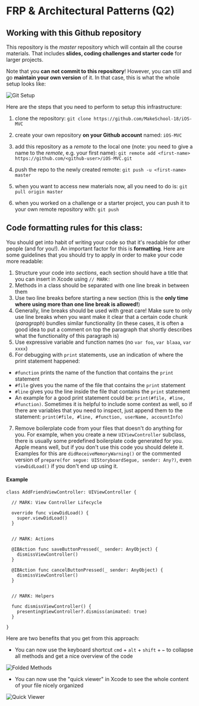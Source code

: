 # FRP & Architectural Patterns  (Q2)

## Working with this Github repository

This repository is the _master_ repository which will contain all the course materials. That includes **slides, coding challenges and starter code** for larger projects.

Note that you **can not commit to this repository**! However, you can still and go **maintain your own version** of it. In that case, this is what the whole setup looks like:

![Git Setup](./resources/git-overview.png "Overview: 3 Repositories")


Here are the steps that you need to perform to setup this infrastructure:

1. clone the repository:
`git clone https://github.com/MakeSchool-18/iOS-MVC`

2. create your own repository **on your Github account** named: `iOS-MVC`

3. add this repository as a _remote_ to the local one (note: you need to give a name to the _remote_, e.g. your first name):
`git remote add <first-name> https://github.com/<github-user>/iOS-MVC.git`

4. push the repo to the newly created remote:
`git push -u <first-name> master`

5. when you want to access new materials now, all you need to do is:
`git pull origin master`

6. when you worked on a challenge or a starter project, you can push it to your own remote repository with:
`git push`


## Code formatting rules for this class:

You should get into habit of writing your code so that it's readable for other people (and for you!). An important factor for this is **formatting**. Here are some guidelines that you should try to apply in order to make your code more readable:

1. Structure your code into _sections_, each section should have a title that you can insert in Xcode using `// MARK:`
2. Methods in a class should be separated with one line break in between them
3. Use two line breaks before starting a new section (this is the **only time where using more than one line break is allowed!**)
4. Generally, line breaks should be used with great care! Make sure to only use line breaks when you want make it clear that a certain code chunk (_paragraph_) bundles similar functionality (in these cases, it is often a good idea to put a comment on top the paragraph that shortly describes what the functionality of this paragraph is)
5. Use expressive variable and function names (no `var foo`, `var blaaa`, `var xxxx`)
6. For debugging with `print` statements, use an indication of where the print statement happened:
  - `#function` prints the name of the function that contains the `print` statement
  - `#file` gives you the name of the file that contains the `print` statement
  - `#line` gives you the line inside the file that contains the `print` statement
  - An example for a good print statement could be: `print(#file, #line, #function)`. Sometimes it is helpful to include some context as well, so if there are variables that you need to inspect, just append them to the statement: `print(#file, #line, #function, userName, accountInfo)`
7. Remove boilerplate code from your files that doesn't do anything for you. For example, when you create a new `UIViewController` subclass, there is usually some predefined boilerplate code generated for you. Apple means well, but if you don't use this code you should delete it. Examples for this are `didReceiveMemoryWarning()` or the commented version of  `prepare(for segue: UIStoryboardSegue, sender: Any?)`, even `viewDidLoad()` if you don't end up using it. 


#### Example

    class AddFriendViewController: UIViewController {
      
      // MARK: View Controller Lifecycle
      
      override func viewDidLoad() {
        super.viewDidLoad()
      }
      
      
      // MARK: Actions
      
      @IBAction func saveButtonPressed(_ sender: AnyObject) {
        dismissViewController()
      }
      
      @IBAction func cancelButtonPressed(_ sender: AnyObject) {
        dismissViewController()
      }
      
      
      // MARK: Helpers
      
      func dismissViewController() {
        presentingViewController?.dismiss(animated: true)
      }
      
    }

Here are two benefits that you get from this approach:

- You can now use the keyboard shortcut `cmd` + `alt` + `shift` + `←` to collapse all methods and get a nice overview of the code

![Folded Methods](./resources/folded.png "Use `cmd` + `alt` + `shift` to fold methods")


- You can now use the "quick viewer" in Xcode to see the whole content of your file nicely organized

![Quick Viewer](./resources/quick-viewer.png "Use Xcode's 'Quick Viewer' to have a nice overview of the file's content")


